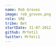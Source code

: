 ```yaml
---
name: Rob Groves
image: rob_groves.png
role: SRE
tribe: Bet
startDate: 31-07-2012
github: MrYeti1
twitter: MrYeti1
---
```

